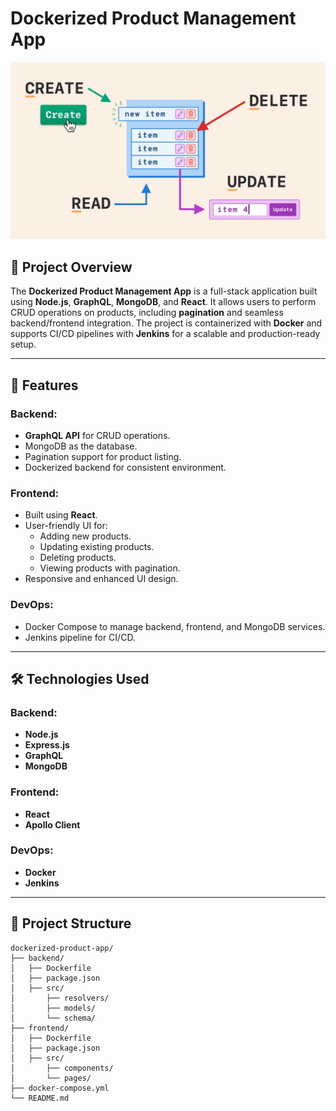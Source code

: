 # Dockerized Product Management App
<p align="center">
  <img src ="https://github.com/rishika3895/product-app/blob/main/CRUD.png">
</p>

## 🚀 Project Overview

The **Dockerized Product Management App** is a full-stack application built using **Node.js**, **GraphQL**, **MongoDB**, and **React**. It allows users to perform CRUD operations on products, including **pagination** and seamless backend/frontend integration. The project is containerized with **Docker** and supports CI/CD pipelines with **Jenkins** for a scalable and production-ready setup.

---

## 🌟 Features

### Backend:
- **GraphQL API** for CRUD operations.
- MongoDB as the database.
- Pagination support for product listing.
- Dockerized backend for consistent environment.

### Frontend:
- Built using **React**.
- User-friendly UI for:
  - Adding new products.
  - Updating existing products.
  - Deleting products.
  - Viewing products with pagination.
- Responsive and enhanced UI design.

### DevOps:
- Docker Compose to manage backend, frontend, and MongoDB services.
- Jenkins pipeline for CI/CD.

---

## 🛠️ Technologies Used

### Backend:
- **Node.js**
- **Express.js**
- **GraphQL**
- **MongoDB**

### Frontend:
- **React**
- **Apollo Client**

### DevOps:
- **Docker**
- **Jenkins**

---

## 📂 Project Structure

```plaintext
dockerized-product-app/
├── backend/
│   ├── Dockerfile
│   ├── package.json
│   ├── src/
│       ├── resolvers/
│       ├── models/
│       └── schema/
├── frontend/
│   ├── Dockerfile
│   ├── package.json
│   ├── src/
│       ├── components/
│       └── pages/
├── docker-compose.yml
└── README.md
